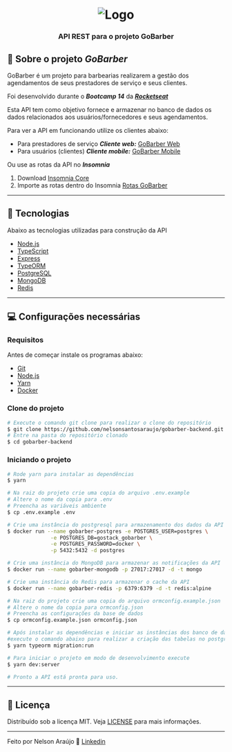 <h1 align="center">
  <img alt="Logo" src="https://ik.imagekit.io/t58nj4hrrhv/logo_o0SeXCgx_Q.svg" alt="GoBarber Hairdcuts and Shaves">
</h1>

<h3 align="center">
  API REST para o projeto GoBarber
</h3>

## 📓 Sobre o projeto ***GoBarber***

GoBarber é um projeto para barbearias realizarem a gestão dos agendamentos de seus prestadores de serviço e seus clientes.

Foi desenvolvido durante o ***Bootcamp 14*** da ***[Rocketseat](https://rocketseat.com.br)***

Esta API tem como objetivo fornece e armazenar no banco de dados os dados relacionados aos usuários/fornecedores e seus agendamentos.

Para ver a API em funcionando utilize os clientes abaixo:

- Para prestadores de serviço ***Cliente web:*** [GoBarber Web](https://github.com/nelsonsantosaraujo/gobarber-web)
- Para usuários (clientes) ***Cliente mobile:*** [GoBarber Mobile](https://github.com/nelsonsantosaraujo/gobarber-mobile)

Ou use as rotas da API no ***Insomnia***

1. Download [Insomnia Core](https://insomnia.rest/download/)
2. Importe as rotas dentro do Insomnia [Rotas GoBarber](https://github.com/nelsonsantosaraujo/gobarber-backend/blob/main/Insomnia_gobarber.json)

---

## 🚀 Tecnologias

Abaixo as tecnologias utilizadas para construção da API

- [Node.js](https://nodejs.org/en/)
- [TypeScript](https://www.typescriptlang.org/)
- [Express](https://expressjs.com/pt-br/)
- [TypeORM](https://typeorm.io/#/)
- [PostgreSQL](https://www.postgresql.org/)
- [MongoDB](https://www.mongodb.com/)
- [Redis](https://redis.io/)

---

## 💻 Configurações necessárias

### **Requisitos**

Antes de começar instale os programas abaixo:

- [Git](https://git-scm.com/)
- [Node.js](https://nodejs.org/)
- [Yarn](https://yarnpkg.com/)
- [Docker](https://www.docker.com/docker-community)

### **Clone do projeto**

```bash
# Execute o comando git clone para realizar o clone do repositório
$ git clone https://github.com/nelsonsantosaraujo/gobarber-backend.git
# Entre na pasta do repositório clonado
$ cd gobarber-backend
```

### **Iniciando o projeto**

```bash
# Rode yarn para instalar as dependências
$ yarn

# Na raiz do projeto crie uma copia do arquivo .env.example
# Altere o nome da copia para .env
# Preencha as variáveis ambiente
$ cp .env.example .env

# Crie uma instância do postgresql para armazenamento dos dados da API
$ docker run --name gobarber-postgres -e POSTGRES_USER=postgres \
              -e POSTGRES_DB=gostack_gobarber \
              -e POSTGRES_PASSWORD=docker \
              -p 5432:5432 -d postgres

# Crie uma instância do MongoDB para armazenar as notificações da API
$ docker run --name gobarber-mongodb -p 27017:27017 -d -t mongo

# Crie uma instância do Redis para armazenar o cache da API
$ docker run --name gobarber-redis -p 6379:6379 -d -t redis:alpine

# Na raiz do projeto crie uma copia do arquivo ormconfig.example.json
# Altere o nome da copia para ormconfig.json
# Preencha as configurações da base de dados
$ cp ormconfig.example.json ormconfig.json

# Após instalar as dependências e iniciar as instâncias dos banco de dados
#execute o comando abaixo para realizar a criação das tabelas no postgresql
$ yarn typeorm migration:run

# Para iniciar o projeto em modo de desenvolvimento execute
$ yarn dev:server

# Pronto a API está pronta para uso.
```

---

## 📝 Licença

Distribuído sob a licença MIT. Veja [LICENSE](LICENSE) para mais informações.

---

Feito por Nelson Araújo 📃  [Linkedin](https://www.linkedin.com/in/nelsonsantosaraujo/)
